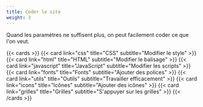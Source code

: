 ```yaml
---
title: Coder le site
weight: 3
---
```


Quand les paramètres ne suffisent plus, on peut facilement coder ce que l'on veut.


{{< cards >}}
  {{< card  link="css" 
            title="CSS" 
            subtitle="Modifier le style" >}}
  {{< card  link="html" 
            title="HTML" 
            subtitle="Modifier le balisage" >}}
  {{< card  link="javascript" 
            title="JavaScript" 
            subtitle="Modifier les scripts" >}}
  {{< card  link="fonts" 
            title="Fonts" 
            subtitle="Ajouter des polices" >}}
  {{< card  link="utils" 
            title="Outils" 
            subtitle="Travailler efficacement" >}}
  {{< card  link="icons" 
            title="Icônes" 
            subtitle="Ajouter des icônes" >}}
  {{< card  link="grilles" 
            title="Grilles" 
            subtitle="S'appuyer sur les grilles" >}}
{{< /cards >}}